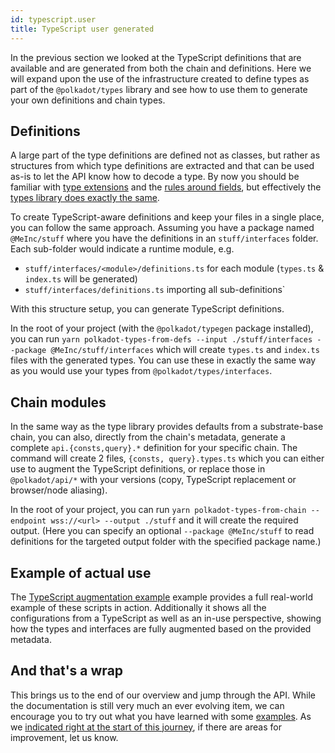 ```yaml
---
id: typescript.user
title: TypeScript user generated
---
```


In the previous section we looked at the TypeScript definitions that are available and are generated from both the chain and definitions. Here we will expand upon the use of the infrastructure created to define types as part of the `@polkadot/types` library and see how to use them to generate your own definitions and chain types.

## Definitions

A large part of the type definitions are defined not as classes, but rather as structures from which type definitions are extracted and that can be used as-is to let the API know how to decode a type. By now you should be familiar with [type extensions](types.extend.md) and the [rules around fields](types.extend.md#field-ordering), but effectively the [types library does exactly the same](https://github.com/polkadot-js/api/tree/master/packages/types/src/interfaces).

To create TypeScript-aware definitions and keep your files in a single place, you can follow the same approach. Assuming you have a package named `@MeInc/stuff` where you have the definitions in an `stuff/interfaces` folder. Each sub-folder would indicate a runtime module, e.g.

- `stuff/interfaces/<module>/definitions.ts` for each module (`types.ts` & `index.ts` will be generated)
- `stuff/interfaces/definitions.ts` importing all sub-definitions`

With this structure setup, you can generate TypeScript definitions.

In the root of your project (with the `@polkadot/typegen` package installed), you can run `yarn polkadot-types-from-defs --input ./stuff/interfaces --package @MeInc/stuff/interfaces` which will create `types.ts` and `index.ts` files with the generated types. You can use these in exactly the same way as you would use your types from `@polkadot/types/interfaces`.

## Chain modules

In the same way as the type library provides defaults from a substrate-base chain, you can also, directly from the chain's metadata, generate a complete `api.{consts,query}.*` definition for your specific chain. The command will create 2 files, `{consts, query}.types.ts` which you can either use to augment the TypeScript definitions, or replace those in `@polkadot/api/*` with your versions (copy, TypeScript replacement or browser/node aliasing).

In the root of your project, you can run `yarn polkadot-types-from-chain --endpoint wss://<url> --output ./stuff` and it will create the required output. (Here you can specify an optional `--package @MeInc/stuff` to read definitions for the targeted output folder with the specified package name.)

## Example of actual use

The [TypeScript augmentation example](../examples/promise/typegen) example provides a full real-world example of these scripts in action. Additionally it shows all the configurations from a TypeScript as well as an in-use perspective, showing how the types and interfaces are fully augmented based on the provided metadata.

## And that's a wrap

This brings us to the end of our overview and jump through the API. While the documentation is still very much an ever evolving item, we can encourage you to try out what you have learned with some [examples](../examples/promise). As we [indicated right at the start of this journey](intro.md#help-us-help-others), if there are areas for improvement, let us know.
